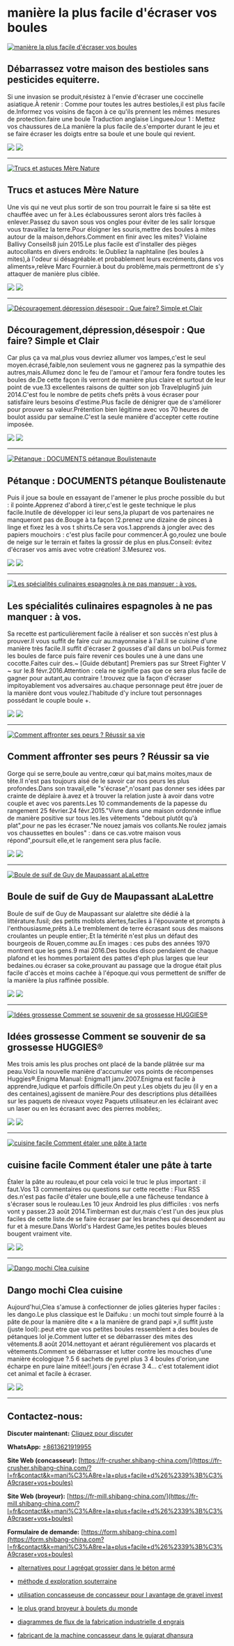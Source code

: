 # manière la plus facile d&#39;écraser vos boules

<a href="https://swt.shibang-china.com/?l=fr&img&k=mani%C3%A8re+la+plus+facile+d%26%2339%3B%C3%A9craser+vos+boules" target="_blank">![manière la plus facile d&#39;écraser vos boules](http://static.shibang-china.com/all-800x300/150.jpg)</a>

## Débarrassez votre maison des bestioles sans pesticides equiterre.
Si une invasion se produit,résistez à l&#39;envie d&#39;écraser une coccinelle asiatique.À retenir : Comme pour toutes les autres bestioles,il est plus facile de.Informez vos voisins de façon à ce qu&#39;ils prennent les mêmes mesures de protection.faire une boule Traduction anglaise LingueeJour 1 : Mettez vos chaussures de.La manière la plus facile de.s&#39;emporter durant le jeu et se faire écraser les doigts entre sa boule et une boule qui revient.


<a href="https://whatsapp.shibangsoft.com/WhatsApp.php" target="_blank" title="WhatsApp">![](http://static.shibang-china.com/icon/whatsapp.png)</a> <a href="https://swt.shibang-china.com/?l=fr&icon&k=mani%C3%A8re+la+plus+facile+d%26%2339%3B%C3%A9craser+vos+boules" target="_blank">![](http://static.shibang-china.com/icon/chat-fr.png)</a>

---

<a href="https://swt.shibang-china.com/?l=fr&img&k=mani%C3%A8re+la+plus+facile+d%26%2339%3B%C3%A9craser+vos+boules" target="_blank">![Trucs et astuces Mère Nature](http://static.shibang-china.com/all-800x300/487.jpg)</a>

## Trucs et astuces Mère Nature
Une vis qui ne veut plus sortir de son trou pourrait le faire si sa tête est chauffée avec un fer à.Les éclaboussures seront alors très faciles à enlever.Passez du savon sous vos ongles pour éviter de les salir lorsque vous travaillez la terre.Pour éloigner les souris,mettre des boules à mites autour de la maison,dehors.Comment en finir avec les mites? Violaine Ballivy Conseils8 juin 2015.Le plus facile est d&#39;installer des pièges autocollants en divers endroits: le.Oubliez la naphtaline (les boules à mites),à l&#39;odeur si désagréable.et probablement leurs excréments,dans vos aliments»,relève Marc Fournier.à bout du problème,mais permettront de s&#39;y attaquer de manière plus ciblée.


<a href="https://whatsapp.shibangsoft.com/WhatsApp.php" target="_blank" title="WhatsApp">![](http://static.shibang-china.com/icon/whatsapp.png)</a> <a href="https://swt.shibang-china.com/?l=fr&icon&k=mani%C3%A8re+la+plus+facile+d%26%2339%3B%C3%A9craser+vos+boules" target="_blank">![](http://static.shibang-china.com/icon/chat-fr.png)</a>

---

<a href="https://swt.shibang-china.com/?l=fr&img&k=mani%C3%A8re+la+plus+facile+d%26%2339%3B%C3%A9craser+vos+boules" target="_blank">![Découragement,dépression,désespoir : Que faire? Simple et Clair](http://static.shibang-china.com/all-800x300/1094.jpg)</a>

## Découragement,dépression,désespoir : Que faire? Simple et Clair
Car plus ça va mal,plus vous devriez allumer vos lampes,c&#39;est le seul moyen.écrasé,faible,non seulement vous ne gagnerez pas la sympathie des autres,mais.Allumez donc le feu de l&#39;amour et l&#39;amour fera fondre toutes les boules de.De cette façon ils verront de manière plus claire et surtout de leur point de vue.13 excellentes raisons de quitter son job Travelplugin5 juin 2014.C&#39;est fou le nombre de petits chefs prêts à vous écraser pour satisfaire leurs besoins d&#39;estime.Plus facile de dénigrer que de s&#39;améliorer pour prouver sa valeur.Prétention bien légitime avec vos 70 heures de boulot assidu par semaine.C&#39;est la seule manière d&#39;accepter cette routine imposée.


<a href="https://whatsapp.shibangsoft.com/WhatsApp.php" target="_blank" title="WhatsApp">![](http://static.shibang-china.com/icon/whatsapp.png)</a> <a href="https://swt.shibang-china.com/?l=fr&icon&k=mani%C3%A8re+la+plus+facile+d%26%2339%3B%C3%A9craser+vos+boules" target="_blank">![](http://static.shibang-china.com/icon/chat-fr.png)</a>

---

<a href="https://swt.shibang-china.com/?l=fr&img&k=mani%C3%A8re+la+plus+facile+d%26%2339%3B%C3%A9craser+vos+boules" target="_blank">![Pétanque : DOCUMENTS pétanque Boulistenaute](http://static.shibang-china.com/all-800x300/401.jpg)</a>

## Pétanque : DOCUMENTS pétanque Boulistenaute
Puis il joue sa boule en essayant de l&#39;amener le plus proche possible du but : il pointe.Apprenez d&#39;abord à tirer,c&#39;est le geste technique le plus facile.Inutile de développer ici leur sens,la plupart de vos partenaires ne manqueront pas de.Bouge à ta façon !2.prenez une dizaine de pinces à linge et fixez les à vos t shirts.Ce sera vos.1.apprends à jongler avec des papiers mouchoirs : c&#39;est plus facile pour commencer.À go,roulez une boule de neige sur le terrain et faites la grossir de plus en plus.Conseil: évitez d&#39;écraser vos amis avec votre création! 3.Mesurez vos.


<a href="https://whatsapp.shibangsoft.com/WhatsApp.php" target="_blank" title="WhatsApp">![](http://static.shibang-china.com/icon/whatsapp.png)</a> <a href="https://swt.shibang-china.com/?l=fr&icon&k=mani%C3%A8re+la+plus+facile+d%26%2339%3B%C3%A9craser+vos+boules" target="_blank">![](http://static.shibang-china.com/icon/chat-fr.png)</a>

---

<a href="https://swt.shibang-china.com/?l=fr&img&k=mani%C3%A8re+la+plus+facile+d%26%2339%3B%C3%A9craser+vos+boules" target="_blank">![Les spécialités culinaires espagnoles à ne pas manquer : à vos.](http://static.shibang-china.com/all-800x300/546.jpg)</a>

## Les spécialités culinaires espagnoles à ne pas manquer : à vos.
Sa recette est particulièrement facile à réaliser et son succès n&#39;est plus à prouver.Il vous suffit de faire cuir au.mayonnaise à l&#39;ail.Il se cuisine d&#39;une manière très facile.Il suffit d&#39;écraser 2 gousses d&#39;ail dans un bol.Puis formez les boules de farce puis faire revenir ces boules une à une dans une cocotte.Faites cuir des.~ [Guide débutant] Premiers pas sur Street Fighter V ~ sur le.8 févr.2016.Attention : cela ne signifie pas que ce sera plus facile de gagner pour autant,au contraire !.trouvez que la façon d&#39;écraser impitoyablement vos adversaires au.chaque personnage peut être jouer de la manière dont vous voulez.l&#39;habitude d&#39;y inclure tout personnages possédant le couple boule +.


<a href="https://whatsapp.shibangsoft.com/WhatsApp.php" target="_blank" title="WhatsApp">![](http://static.shibang-china.com/icon/whatsapp.png)</a> <a href="https://swt.shibang-china.com/?l=fr&icon&k=mani%C3%A8re+la+plus+facile+d%26%2339%3B%C3%A9craser+vos+boules" target="_blank">![](http://static.shibang-china.com/icon/chat-fr.png)</a>

---

<a href="https://swt.shibang-china.com/?l=fr&img&k=mani%C3%A8re+la+plus+facile+d%26%2339%3B%C3%A9craser+vos+boules" target="_blank">![Comment affronter ses peurs ? Réussir sa vie](http://static.shibang-china.com/all-800x300/952.jpg)</a>

## Comment affronter ses peurs ? Réussir sa vie
Gorge qui se serre,boule au ventre,cœur qui bat,mains moites,maux de tête.Il n&#39;est pas toujours aisé de le savoir car nos peurs les plus profondes.Dans son travail,elle &quot;s&#39;écrase&quot;,n&#39;osant pas donner ses idées par crainte de déplaire à.avez et à trouver la relation juste à avoir dans votre couple et avec vos parents.Les 10 commandements de la papesse du rangement 25 février.24 févr.2015.&quot;Vivre dans une maison ordonnée influe de manière positive sur tous les.les vêtements &quot;debout plutôt qu&#39;à plat&quot;,pour ne pas les écraser.&quot;Ne nouez jamais vos collants.Ne roulez jamais vos chaussettes en boules&quot; : dans ce cas.votre maison vous répond&quot;,poursuit elle,et le rangement sera plus facile.


<a href="https://whatsapp.shibangsoft.com/WhatsApp.php" target="_blank" title="WhatsApp">![](http://static.shibang-china.com/icon/whatsapp.png)</a> <a href="https://swt.shibang-china.com/?l=fr&icon&k=mani%C3%A8re+la+plus+facile+d%26%2339%3B%C3%A9craser+vos+boules" target="_blank">![](http://static.shibang-china.com/icon/chat-fr.png)</a>

---

<a href="https://swt.shibang-china.com/?l=fr&img&k=mani%C3%A8re+la+plus+facile+d%26%2339%3B%C3%A9craser+vos+boules" target="_blank">![Boule de suif de Guy de Maupassant aLaLettre](http://static.shibang-china.com/all-800x300/318.jpg)</a>

## Boule de suif de Guy de Maupassant aLaLettre
Boule de suif de Guy de Maupassant sur alalettre site dédié à la littérature.fusil; des petits moblots alertes,faciles à l&#39;épouvante et prompts à l&#39;enthousiasme,prêts à.Le tremblement de terre écrasant sous des maisons croulantes un peuple entier;.Et la témérité n&#39;est plus un défaut des bourgeois de Rouen,comme au.En images : ces pubs des années 1970 montrent que les gens.9 mai 2016.Des boules disco pendaient de chaque plafond et les hommes portaient des pattes d&#39;eph plus larges que leur bedaines.ou écraser sa coke,prouvant au passage que la drogue était plus facile d&#39;accès et moins cachée à l&#39;époque.qui vous permettent de sniffer de la manière la plus raffinée possible.


<a href="https://whatsapp.shibangsoft.com/WhatsApp.php" target="_blank" title="WhatsApp">![](http://static.shibang-china.com/icon/whatsapp.png)</a> <a href="https://swt.shibang-china.com/?l=fr&icon&k=mani%C3%A8re+la+plus+facile+d%26%2339%3B%C3%A9craser+vos+boules" target="_blank">![](http://static.shibang-china.com/icon/chat-fr.png)</a>

---

<a href="https://swt.shibang-china.com/?l=fr&img&k=mani%C3%A8re+la+plus+facile+d%26%2339%3B%C3%A9craser+vos+boules" target="_blank">![Idées grossesse Comment se souvenir de sa grossesse HUGGIES®](http://static.shibang-china.com/all-800x300/472.jpg)</a>

## Idées grossesse Comment se souvenir de sa grossesse HUGGIES®
Mes trois amis les plus proches ont placé de la bande plâtrée sur ma peau.Voici la nouvelle manière d&#39;accumuler vos points de récompenses Huggies®.Enigma Manual: Enigma11 janv.2007.Enigma est facile à apprendre,ludique et parfois difficile.On peut y.Les objets du jeu (il y en a des centaines),agissent de manière.Pour des descriptions plus détaillées sur les paquets de niveaux voyez Paquets utilisateur.en les éclairant avec un laser ou en les écrasant avec des pierres mobiles;.


<a href="https://whatsapp.shibangsoft.com/WhatsApp.php" target="_blank" title="WhatsApp">![](http://static.shibang-china.com/icon/whatsapp.png)</a> <a href="https://swt.shibang-china.com/?l=fr&icon&k=mani%C3%A8re+la+plus+facile+d%26%2339%3B%C3%A9craser+vos+boules" target="_blank">![](http://static.shibang-china.com/icon/chat-fr.png)</a>

---

<a href="https://swt.shibang-china.com/?l=fr&img&k=mani%C3%A8re+la+plus+facile+d%26%2339%3B%C3%A9craser+vos+boules" target="_blank">![cuisine facile Comment étaler une pâte à tarte](http://static.shibang-china.com/all-800x300/1264.jpg)</a>

## cuisine facile Comment étaler une pâte à tarte
Étaler la pâte au rouleau,et pour cela voici le truc le plus important : il faut.Vos 13 commentaires ou questions sur cette recette : Flux RSS des.n&#39;est pas facile d&#39;étaler une boule,elle a une fâcheuse tendance à s&#39;écraser sous le rouleau.Les 10 jeux Android les plus difficiles : vos nerfs vont y passer.23 août 2014.Timberman est dur,mais c&#39;est l&#39;un des jeux plus faciles de cette liste.de se faire écraser par les branches qui descendent au fur et à mesure.Dans World&#39;s Hardest Game,les petites boules bleues bougent vraiment vite.


<a href="https://whatsapp.shibangsoft.com/WhatsApp.php" target="_blank" title="WhatsApp">![](http://static.shibang-china.com/icon/whatsapp.png)</a> <a href="https://swt.shibang-china.com/?l=fr&icon&k=mani%C3%A8re+la+plus+facile+d%26%2339%3B%C3%A9craser+vos+boules" target="_blank">![](http://static.shibang-china.com/icon/chat-fr.png)</a>

---

<a href="https://swt.shibang-china.com/?l=fr&img&k=mani%C3%A8re+la+plus+facile+d%26%2339%3B%C3%A9craser+vos+boules" target="_blank">![Dango mochi Clea cuisine](http://static.shibang-china.com/all-800x300/651.jpg)</a>

## Dango mochi Clea cuisine
Aujourd&#39;hui,Clea s&#39;amuse à confectionner de jolies gâteries hyper faciles : les dango.Le plus classique est le Daifuku : un mochi tout simple fourré à la pâte de.pour la manière dite « a la manière de grand papi »,il suffit juste (juste lool):.peut etre que vos petites boules ressemblent a des boules de pétanques lol je.Comment lutter et se débarrasser des mites des vêtements.8 août 2014.nettoyant et aérant régulièrement vos placards et vêtements.Comment se débarrasser et lutter contre les mouches d&#39;une manière écologique ?.5 6 sachets de pyrel plus 3 4 boules d&#39;orion,une écharpe en pure laine mitée!!.jours j&#39;en écrase 3 4… c&#39;est totalement idiot cet animal et facile à écraser.


<a href="https://whatsapp.shibangsoft.com/WhatsApp.php" target="_blank" title="WhatsApp">![](http://static.shibang-china.com/icon/whatsapp.png)</a> <a href="https://swt.shibang-china.com/?l=fr&icon&k=mani%C3%A8re+la+plus+facile+d%26%2339%3B%C3%A9craser+vos+boules" target="_blank">![](http://static.shibang-china.com/icon/chat-fr.png)</a>

---
## Contactez-nous:

**Discuter maintenant:** [Cliquez pour discuter](https://swt.shibang-china.com?l=fr&contact&k=mani%C3%A8re+la+plus+facile+d%26%2339%3B%C3%A9craser+vos+boules)

**WhatsApp:**  [+8613621919955](https://whatsapp.shibangsoft.com/WhatsApp.php)

**Site Web (concasseur):** [https://fr-crusher.shibang-china.com/](https://fr-crusher.shibang-china.com/?l=fr&contact&k=mani%C3%A8re+la+plus+facile+d%26%2339%3B%C3%A9craser+vos+boules)

**Site Web (broyeur):** [https://fr-mill.shibang-china.com/](https://fr-mill.shibang-china.com/?l=fr&contact&k=mani%C3%A8re+la+plus+facile+d%26%2339%3B%C3%A9craser+vos+boules)

**Formulaire de demande:** [https://form.shibang-china.com](https://form.shibang-china.com?l=fr&contact&k=mani%C3%A8re+la+plus+facile+d%26%2339%3B%C3%A9craser+vos+boules)

* [alternatives pour l agrégat grossier dans le béton armé](../54/alternatives%20pour%20l%20agr%C3%A9gat%20grossier%20dans%20le%20b%C3%A9ton%20arm%C3%A9.md)

* [méthode d exploration souterraine](../52/m%C3%A9thode%20d%20exploration%20souterraine.md)

* [utilisation concasseuse de concasseur pour l avantage de gravel invest](../46/utilisation%20concasseuse%20de%20concasseur%20pour%20l%20avantage%20de%20gravel%20invest.md)

* [le plus grand broyeur à boulets du monde](../48/le%20plus%20grand%20broyeur%20%C3%A0%20boulets%20du%20monde.md)

* [diagrammes de flux de la fabrication industrielle d engrais](../47/diagrammes%20de%20flux%20de%20la%20fabrication%20industrielle%20d%20engrais.md)

* [fabricant de la machine concasseur dans le gujarat dhansura](../49/fabricant%20de%20la%20machine%20concasseur%20dans%20le%20gujarat%20dhansura.md)